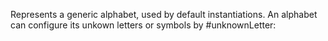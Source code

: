 Represents a generic alphabet, used by default instantiations. An alphabet can configure its unkown letters or symbols by #unknownLetter:
